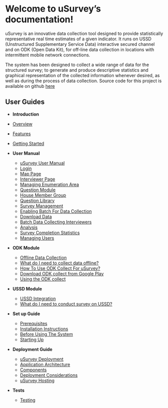 
Welcome to uSurvey’s documentation!
========
uSurvey is an innovative data collection tool designed to provide statistically representative real time estimates of a given indicator. It runs on USSD (Unstructured Supplementary Service Data) interactive secured channel and on ODK (Open Data Kit), for off-line data collection in locations with intermittent mobile network connections.

The system has been designed to collect a wide range of data for the structured survey; to generate and produce descriptive statistics and graphical representation of the collected information whenever desired, as well as during the process of data collection.
Source code for this project is available on github [here]()

User Guides
-----------
*  **Introduction** 
  * [Overview](./index.md)
  * [Features](./index.md#features)
  * [Getting Started](./index.md#what-to-do-next)


* **User Manual**
  * [uSurvey User Manual](./user_manual.md#usurvey-user-manual) 
  * [Login](./user_manual.md#login) 
  * [Map Page](./user_manual.md#map-page) 
  * [Interviewer Page](./user_manual.md#interviewer-page)
  * [Managing Enumeration Area](./user_manual.md#managing-enumeration-area)
  * [Question Module](./user_manual.md#question-module)
  * [House Member Group](./user_manual.md#house-member-group)
  * [Question Library](./user_manual.md#question-library)
  * [Survey Management](./user_manual.md#survey-management)
  * [Enabling Batch For Data Collection](./user_manual.md#enabling-batch-for-data-collection)
  * [Download Data](./user_manual.md#download-data)
  * [Batch Data Collecting Interviewers](./user_manual.md#batch-data-collecting-interviewers)
  * [Analysis](./user_manual.md#analysis)
  * [Survey Completion Statistics](./user_manual.md#survey-completion-statistics)
  * [Managing Users](./user_manual.md#managing-users)

* **ODK Module**
  * [Offline Data Collection](./odk_guide.md#offline-data-collection)
  * [What do I need to collect data offline?](https://github.com/unicefuganda/uSurvey/blob/uSurvey/docs/odk_guide.md#what-do-i-need-to-collect-data-offline)
  * [How To Use ODK Collect For uSurvey?](https://github.com/unicefuganda/uSurvey/blob/uSurvey/docs/odk_guide.md#how-to-use-odk-collect-for-usurvey)
  * [Download ODK collect from Google Play](https://github.com/unicefuganda/uSurvey/blob/uSurvey/docs/odk_guide.md#download-odk-collect-from-google-play)
  * [Using the ODK collect](https://github.com/unicefuganda/uSurvey/blob/uSurvey/docs/odk_guide.md#using-the-odk-collect)
  
* **USSD Module**
  * [USSD Integration](https://github.com/unicefuganda/uSurvey/blob/uSurvey/docs/ussd-integration.md#ussd-integration)
  * [What do I need to conduct survey on USSD?](https://github.com/unicefuganda/uSurvey/blob/uSurvey/docs/ussd-integration.md#what-do-i-need-to-conduct-survey-on-ussd)

* **Set up Guide**
  * [Prerequisites](https://github.com/unicefuganda/uSurvey/blob/uSurvey/docs/installation.md#prerequisites)
  * [Installation Instructions](https://github.com/unicefuganda/uSurvey/blob/uSurvey/docs/installation.md#installation-instructions)
  * [Before Using The System](https://github.com/unicefuganda/uSurvey/blob/uSurvey/docs/installation.md#before-using-the-system)
  * [Starting Up](https://github.com/unicefuganda/uSurvey/blob/uSurvey/docs/installation.md#starting-up)

* **Deployment Guide**
  * [uSurvey Deployment](https://github.com/unicefuganda/uSurvey/blob/uSurvey/docs/deployment_guide.md#usurvey-deployment)
  * [Application Architecture](https://github.com/unicefuganda/uSurvey/blob/uSurvey/docs/deployment_guide.md#application-architecture)
  * [Components](https://github.com/unicefuganda/uSurvey/blob/uSurvey/docs/deployment_guide.md#components)
  * [Deployment Considerations](https://github.com/unicefuganda/uSurvey/blob/uSurvey/docs/deployment_guide.md#deployment-considerations)
  * [uSurvey Hosting](https://github.com/unicefuganda/uSurvey/blob/uSurvey/docs/deployment_guide.md#usurvey-hosting)
  
* **Tests**
  * [Testing](https://github.com/unicefuganda/uSurvey/blob/uSurvey/docs/tests.md)

